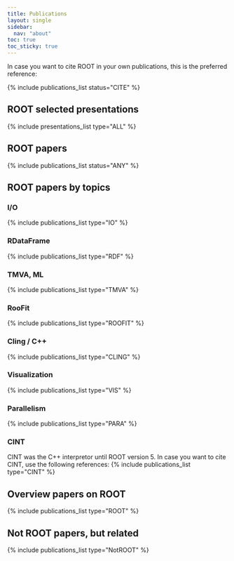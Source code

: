 ```yaml
---
title: Publications
layout: single
sidebar:
  nav: "about"
toc: true
toc_sticky: true
---
```


In case you want to cite ROOT in your own publications, this is the preferred reference:

{% include publications_list status="CITE" %}

## ROOT selected presentations
{% include presentations_list type="ALL" %}

## ROOT papers
{% include publications_list status="ANY" %}

## ROOT papers by topics

### I/O
{% include publications_list type="IO" %}

### RDataFrame
{% include publications_list type="RDF" %}

### TMVA, ML
{% include publications_list type="TMVA" %}

### RooFit
{% include publications_list type="ROOFIT" %}

### Cling / C++
{% include publications_list type="CLING" %}

### Visualization
{% include publications_list type="VIS" %}

### Parallelism
{% include publications_list type="PARA" %}

### CINT
CINT was the C++ interpretor until ROOT version 5. In case you want to cite CINT, use the following references:
{% include publications_list type="CINT" %}

## Overview papers on ROOT
{% include publications_list type="ROOT" %}

## Not ROOT papers, but related
{% include publications_list type="NotROOT" %}
